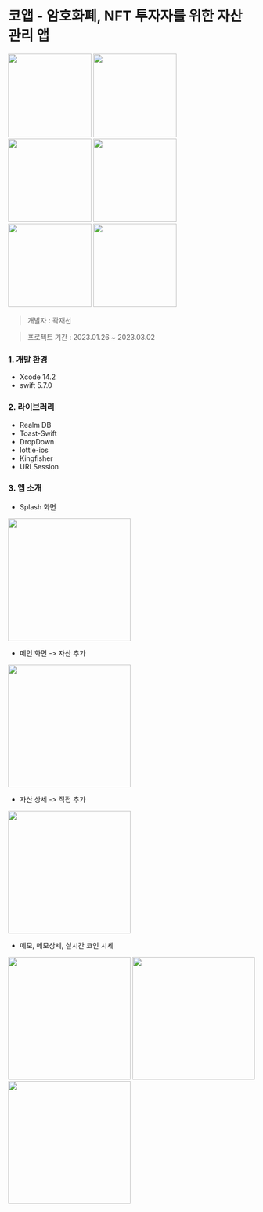# 코앱 - 암호화폐, NFT 투자자를 위한 자산관리 앱

<p>
<img width="170" src="https://user-images.githubusercontent.com/68904961/224222330-709e4619-340c-4b37-b7a7-34815f792653.png"/>
<img width="170" src="https://user-images.githubusercontent.com/68904961/224222334-3dbd92c7-fd16-495c-9292-20ed08e81f33.png"/>  
<img width="170" src="https://user-images.githubusercontent.com/68904961/224222338-2daf7039-0c70-4ad5-949a-d153cf689cde.png"/>
<img width="170" src="https://user-images.githubusercontent.com/68904961/224222340-48491bbd-81b4-4b4e-97b6-27200dbe8f42.png"/>  
<img width="170" src="https://user-images.githubusercontent.com/68904961/224222343-a4529f2f-c488-4996-905a-2ba86d2c5488.png"/>  
<img width="170" src="https://user-images.githubusercontent.com/68904961/224222345-78b3b0cf-59c6-4038-9ade-d51e8cf90889.png"/>  
</p>

> 개발자 : 곽재선
> 

> 프로젝트 기간 : 2023.01.26 ~ 2023.03.02
> 

### 1. 개발 환경

- Xcode 14.2
- swift 5.7.0

### 2. 라이브러리

- Realm DB
- Toast-Swift
- DropDown
- lottie-ios
- Kingfisher
- URLSession

### 3. 앱 소개

- Splash 화면
<img width="250" src="https://user-images.githubusercontent.com/68904961/224220891-905ca96b-2da9-4122-ac0f-69b33c2951ec.gif"/>

<br>

- 메인 화면 -> 자산 추가
<img width="250" src="https://user-images.githubusercontent.com/68904961/224220921-e8df79d6-3926-4155-9b22-75430e3b310d.gif"/>
<br>

- 자산 상세 -> 직접 추가
<img width="250" src="https://user-images.githubusercontent.com/68904961/224220931-85b1615c-6940-4dcd-b5f2-2d38ba7d26e2.gif"/>
<br>

- 메모, 메모상세, 실시간 코인 시세
<p>
<img width="250" src="https://user-images.githubusercontent.com/68904961/224221728-12518933-165e-43ba-8e2a-bf92a381bf19.png"/>
<img width="250" src="https://user-images.githubusercontent.com/68904961/224221732-80183c4d-cb1f-4dc0-b36a-57334ceb3569.png"/>  
<img width="250" src="https://user-images.githubusercontent.com/68904961/224221734-324bedb6-e29e-416a-bf1a-db48668411f5.png"/>  
</p>

<br>

